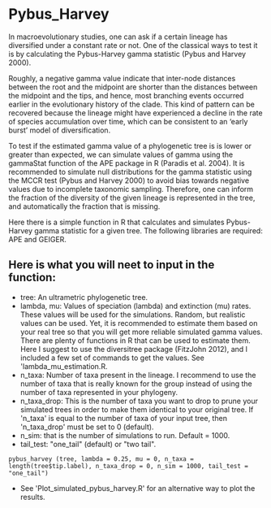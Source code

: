 # Pybus_Harvey

In macroevolutionary studies, one can ask if a certain lineage has diversified under a constant rate or not. One of the classical ways to test it is by calculating the Pybus-Harvey gamma statistic (Pybus and Harvey 2000).

Roughly, a negative gamma value indicate that inter-node distances between the root and the midpoint are shorter than the distances between the midpoint and the tips, and hence, most branching events occurred earlier in the evolutionary history of the clade. This kind of pattern can be recovered because the lineage might have experienced a decline in the rate of species accumulation over time, which can be consistent to an ‘early burst’ model of diversification. 

To test if the estimated gamma value of a phylogenetic tree is is lower or greater than expected, we can simulate values of gamma using the gammaStat function of the APE package in R (Paradis et al. 2004). It is recommended to simulate null distributions for the gamma statistic using the MCCR test (Pybus and Harvey 2000) to avoid bias towards negative values due to incomplete taxonomic sampling. Therefore, one can inform the fraction of the diversity of the given lineage is represented in the tree, and automatically the fraction that is missing.

Here there is a simple function in R that calculates and simulates Pybus-Harvey gamma statistic for a given tree.
The following libraries are required: APE and GEIGER. 

## Here is what you will neet to input in the function:

- tree: An ultrametric phylogenetic tree.
- lambda, mu: Values of speciation (lambda) and extinction (mu) rates. These values will be used for the simulations. Random, but realistic values can be used. Yet, it is recommended to estimate them based on your real tree so that you will get more reliable simulated gamma values. There are plenty of functions in R that can be used to estimate them. Here I suggest to use the diversitree package (FitzJohn 2012), and I included a few set of commands to get the values. See 'lambda_mu_estimation.R.
- n_taxa: Number of taxa present in the lineage. I recommend to use the number of taxa that is really known for the group instead of using the number of taxa represented in your phylogeny.
- n_taxa_drop: This is the number of taxa you want to drop to prune your simulated trees in order to make them identical to your original tree. If 'n_taxa' is equal to the number of taxa of your input tree, then 'n_taxa_drop' must be set to 0 (default).
- n_sim: that is the number of simulations to run. Default = 1000.
- tail_test: "one_tail" (default) or "two tail".

```
pybus_harvey (tree, lambda = 0.25, mu = 0, n_taxa = length(tree$tip.label), n_taxa_drop = 0, n_sim = 1000, tail_test = "one_tail")
```

- See 'Plot_simulated_pybus_harvey.R' for an alternative way to plot the results.


